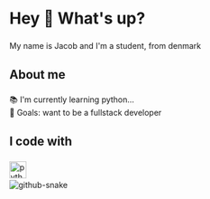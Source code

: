 <h1 align="left">Hey 👋 What's up?</h1>

###

<p align="left">My name is Jacob and I'm a student, from denmark</p>

###

<h2 align="left">About me</h2>

###

<p align="left">📚 I'm currently learning python...<br>🎯 Goals: want to be a fullstack developer</p>

###

<h2 align="left">I code with</h2>

###

<div align="left">
  <img src="https://cdn.jsdelivr.net/gh/devicons/devicon/icons/python/python-original.svg" height="30" alt="python logo"  />
  <img width="12" />
</div>

<picture>
  <source media="(prefers-color-scheme: dark)" srcset="https://raw.githubusercontent.com/snowingcreative/tobiasmeyhoefer/output/github-snake-dark.svg" />
  <source media="(prefers-color-scheme: light)" srcset="https://raw.githubusercontent.com/tobiasmeyhoefer/snowingcreative/output/github-snake.svg" />
  <img alt="github-snake" src="https://raw.githubusercontent.com/tobiasmeyhoefer/snowingcreative/output/github-snake.svg" />
</picture>

###
